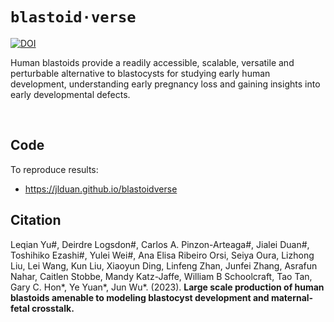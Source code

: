 # `blastoid·verse`

[![DOI](https://zenodo.org/badge/DOI/10.5281/zenodo.7102744.svg)](https://doi.org/10.5281/zenodo.7102744)

Human blastoids provide a readily accessible, scalable, versatile and perturbable alternative to blastocysts for studying early human development, understanding early pregnancy loss and gaining insights into early developmental defects.

<br>

## Code

To reproduce results:

- <https://jlduan.github.io/blastoidverse>

## Citation

Leqian Yu\#, Deirdre Logsdon\#, Carlos A. Pinzon-Arteaga\#, Jialei Duan\#, Toshihiko Ezashi\#, Yulei Wei\#, Ana Elisa Ribeiro Orsi, Seiya Oura, Lizhong Liu, Lei Wang, Kun Liu, Xiaoyun Ding, Linfeng Zhan, Junfei Zhang, Asrafun Nahar, Caitlen Stobbe, Mandy Katz-Jaffe, William B Schoolcraft, Tao Tan, Gary C. Hon\*, Ye Yuan\*, Jun Wu\*. (2023). **Large scale production of human blastoids amenable to modeling blastocyst development and maternal-fetal crosstalk.**

<br>
